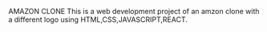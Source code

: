 AMAZON CLONE
This is a web development project of an amzon clone with a different logo using HTML,CSS,JAVASCRIPT,REACT.
